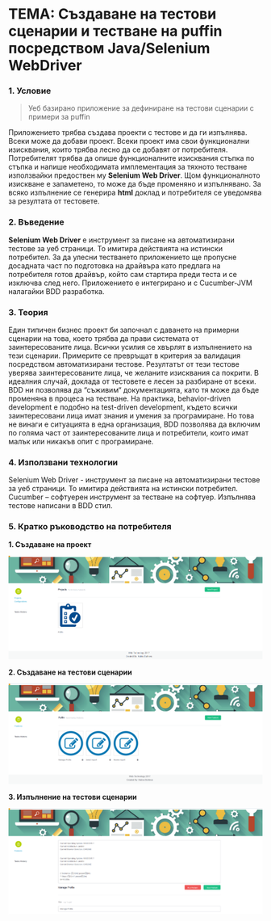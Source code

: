 # ТЕМА:  Създаване на тестови сценарии и тестване на puffin посредством Java/Selenium WebDriver

### 1. Условие

> Уеб базирано приложение за дефиниране на тестови сценарии с примери за puffin

Приложението трябва създава проекти с тестове и да ги изпълнява. Всеки може да добави проект. Всеки проект има свои функционални изисквания, които трябва лесно да се добавят от потребителя. Потребителят трябва да опише функционалните изисквания стъпка по стъпка и напише необходимата имплементация за тяхното тестване използвайки предоствен му **Selenium Web Driver**. Щом функционалното изискване е запаметено, то може да бъде променяно и изпълнявано. За всяко изпълнение се генерира **html** доклад и потребителя се уведомява за резултата от тестовете.


### 2. Въведение

**Selenium Web Driver** е инструмент за писане на автоматизирани тестове за уеб страници. То имитира действията на истински потребител. За да улесни тестването приложението ще пропусне досадната част по подготовка на драйвъра като предлага на потребителя готов драйвър, който сам стартира преди теста и се изключва след него. Приложението е интегрирано и с Cucumber-JVM налагайки BDD разработка. 

### 3. Теория

Един типичен бизнес проект би започнал с даването на примерни сценарии на това, което трябва да прави системата от заинтересованите лица. Всички усилия се хвърлят в изпълнението на тези сценарии. Примерите се превръщат в критерия за валидация посредством автоматизирани тестове. Резултатът от тези тестове уверява заинтересованите лица, че желаните изисквания са покрити. В идеалния случай, доклада от тестовете е лесен за разбиране от всеки. BDD ни позволява да “съживим“ документацията, като тя може да бъде променяна в процеса на тестване. На практика, behavior-driven development е подобно на test-driven development, където всички заинтересовани лица имат знания и умения за програмиране. Но това не винаги е ситуацията в една организация, BDD позволява да включим по голяма част от заинтересованите лица и потребители, които имат малък или никакъв опит с програмиране. 

### 4. Използвани технологии

Selenium Web Driver - инструмент за писане на автоматизирани тестове за уеб страници. То имитира действията на истински потребител. Cucumber – софтуерен инструмент за тестване на софтуер. Изпълнява тестове написани в BDD стил.

### 5. Кратко ръководство на потребителя

**1. Създаване на проект**

![alt text](https://raw.githubusercontent.com/kalisb/automation-selenium/master/images/projects.png)

**2. Създаване на тестови сценарии**

![alt text](https://raw.githubusercontent.com/kalisb/automation-selenium/master/images/features.png)

**3. Изпълнение на тестови сценарии**

![alt text](https://raw.githubusercontent.com/kalisb/automation-selenium/master/images/results.png)